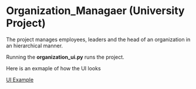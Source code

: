 # Organization_Managaer (University Project)

The project manages employees, leaders and the head of an organization in an hierarchical manner.

Running the **organization_ui.py** runs the project.

Here is an exmaple of how the UI looks

[UI Example](Example_UI.png)
